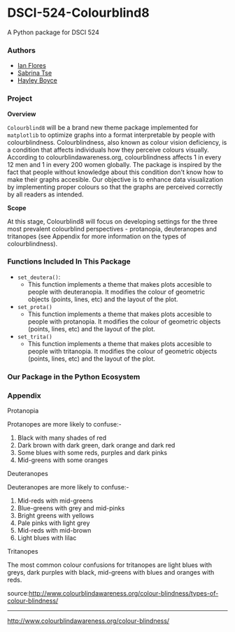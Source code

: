 # DSCI-524-Colourblind8

A Python package for DSCI 524

### Authors

* [Ian Flores](https://github.com/ian-flores)
* [Sabrina Tse](https://github.com/sabrinatkk)
* [Hayley Boyce](https://github.com/hfboyce)


### Project

**Overview**

`Colourblind8` will be a brand new theme package implemented for `matplotlib` to optimize graphs into a format interpretable by people with colourblindness. Colourblindness, also known as colour vision deficiency, is a condition that affects individuals how they perceive colours visually. According to colourblindawareness.org, colourblindness affects 1 in every 12 men and 1 in every 200 women globally. The package is inspired by the fact that people without knowledge about this condition don't know how to make their graphs accesible. Our objective is to enhance data visualization by implementing proper colours so that the graphs are perceived correctly by all readers as intended.

**Scope**

At this stage, Colourblind8 will focus on developing settings for the three most prevalent colourblind perspectives - protanopia, deuteranopes and tritanopes (see Appendix for more information on the types of colourblindness). 


### Functions Included In This Package

- `set_deutera()`:
  - This function implements a theme that makes plots accesible to people with deuteranopia. It modifies the colour of geometric objects (points, lines, etc) and the layout of the plot.
- `set_prota()`
  - This function implements a theme that makes plots accesible to people with protanopia. It modifies the colour of geometric objects (points, lines, etc) and the layout of the plot.
- `set_trita()`
  - This function implements a theme that makes plots accesible to people with tritanopia. It modifies the colour of geometric objects (points, lines, etc) and the layout of the plot.




### Our Package in the Python Ecosystem 




### Appendix

Protanopia

Protanopes are more likely to confuse:-
1. Black with many shades of red
2. Dark brown with dark green, dark orange and dark red
2. Some blues with some reds, purples and dark pinks
3. Mid-greens with some oranges

Deuteranopes

Deuteranopes are more likely to confuse:-
1. Mid-reds with mid-greens
2. Blue-greens with grey and mid-pinks
3. Bright greens with yellows
4. Pale pinks with light grey
5. Mid-reds with mid-brown
6. Light blues with lilac

Tritanopes

The most common colour confusions for tritanopes are light blues with greys, dark purples with black, mid-greens with blues and oranges with reds. 

source:http://www.colourblindawareness.org/colour-blindness/types-of-colour-blindness/

-------------------------------------------------------
http://www.colourblindawareness.org/colour-blindness/

